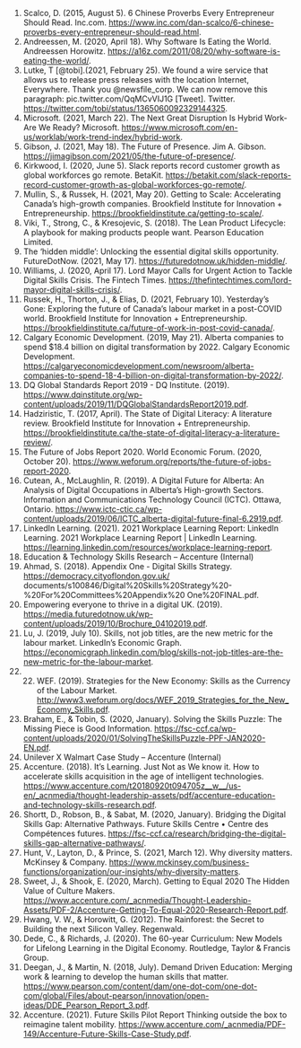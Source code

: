 1. Scalco, D. (2015, August 5). 6 Chinese Proverbs Every Entrepreneur Should Read. Inc.com. https://www.inc.com/dan-scalco/6-chinese-proverbs-every-entrepreneur-should-read.html.
2. Andreessen, M. (2020, April 18). Why Software Is Eating the World. Andreessen Horowitz. https://a16z.com/2011/08/20/why-software-is-eating-the-world/.
3. Lutke, T [@tobi].(2021, February 25). We found a wire service that allows us to release press releases with the location Internet, Everywhere. Thank you @newsfile_corp. We can now remove this paragraph: pic.twitter.com/QqMCvVIJ1G [Tweet]. Twitter. https://twitter.com/tobi/status/1365060092329144325.
4. Microsoft. (2021, March 22). The Next Great Disruption Is Hybrid Work-Are We Ready? Microsoft. https://www.microsoft.com/en-us/worklab/work-trend-index/hybrid-work.
5. Gibson, J. (2021, May 18). The Future of Presence. Jim A. Gibson. https://jimagibson.com/2021/05/the-future-of-presence/.
6. Kirkwood, I. (2020, June 5). Slack reports record customer growth as global workforces
go remote. BetaKit. https://betakit.com/slack-reports-record-customer-growth-as-global-workforces-go-remote/.
7. Mullin, S., & Russek, H. (2021, May 20). Getting to Scale: Accelerating Canada’s high-growth companies. Brookfield Institute for Innovation + Entrepreneurship. https://brookfieldinstitute.ca/getting-to-scale/.
8. Viki, T., Strong, C., & Kresojevic, S. (2018). The Lean Product Lifecycle: A playbook for making products people want. Pearson Education Limited.
9. The ‘hidden middle’: Unlocking the essential digital skills opportunity. FutureDotNow. (2021, May 17). https://futuredotnow.uk/hidden-middle/.
10. Williams, J. (2020, April 17). Lord Mayor Calls for Urgent Action to Tackle Digital Skills Crisis. The Fintech Times. https://thefintechtimes.com/lord-mayor-digital-skills-crisis/.
11. Russek, H., Thorton, J., & Elias, D. (2021, February 10). Yesterday’s Gone: Exploring the future of Canada’s labour market in a post-COVID world. Brookfield Institute for Innovation + Entrepreneurship. https://brookfieldinstitute.ca/future-of-work-in-post-covid-canada/.
12. Calgary Economic Development. (2019, May 21). Alberta companies to spend $18.4 billion on digital transformation by 2022. Calgary Economic Development. https://calgaryeconomicdevelopment.com/newsroom/alberta-companies-to-spend-18-4-billion-on-digital-transformation-by-2022/.
13. DQ Global Standards Report 2019 - DQ Institute. (2019). https://www.dqinstitute.org/wp-content/uploads/2019/11/DQGlobalStandardsReport2019.pdf.
14. Hadziristic, T. (2017, April). The State of Digital Literacy: A literature review. Brookfield Institute for Innovation + Entrepreneurship. https://brookfieldinstitute.ca/the-state-of-digital-literacy-a-literature-review/.
15. The Future of Jobs Report 2020. World Economic Forum. (2020, October 20). https://www.weforum.org/reports/the-future-of-jobs-report-2020.
16. Cutean, A., McLaughlin, R. (2019). A Digital Future for Alberta: An Analysis of Digital Occupations in Alberta’s High-growth Sectors. Information and Communications Technology Council (ICTC). Ottawa, Ontario. https://www.ictc-ctic.ca/wp-content/uploads/2019/06/ICTC_alberta-digital-future-final-6.2919.pdf.
17. LinkedIn Learning. (2021). 2021 Workplace Learning Report: LinkedIn Learning. 2021 Workplace Learning Report | LinkedIn Learning. https://learning.linkedin.com/resources/workplace-learning-report.
18. Education & Technology Skills Research – Accenture (Internal)
19. Ahmad, S. (2018). Appendix One - Digital Skills Strategy. https://democracy.cityoflondon.gov.uk/ documents/s100846/Digital%20Skills%20Strategy%20-%20For%20Committees%20Appendix%20 One%20FINAL.pdf.
20. Empowering everyone to thrive in a digital UK. (2019). https://media.futuredotnow.uk/wp-content/uploads/2019/10/Brochure_04102019.pdf.
21. Lu, J. (2019, July 10). Skills, not job titles, are the new metric for the labour market. LinkedIn’s Economic Graph. https://economicgraph.linkedin.com/blog/skills-not-job-titles-are-the-new-metric-for-the-labour-market.
22. 22. WEF. (2019). Strategies for the New Economy: Skills as the Currency of the Labour Market. http://www3.weforum.org/docs/WEF_2019_Strategies_for_the_New_Economy_Skills.pdf.
23. Braham, E., & Tobin, S. (2020, January). Solving the Skills Puzzle: The Missing Piece
is Good Information. https://fsc-ccf.ca/wp-content/uploads/2020/01/SolvingTheSkillsPuzzle-PPF-JAN2020-EN.pdf.
24. Unilever X Walmart Case Study – Accenture (Internal)
25. Accenture. (2018). It’s Learning. Just Not as We know it. How to accelerate skills acquisition
in the age of intelligent technologies. https://www.accenture.com/t20180920t094705z__w__/us-en/_acnmedia/thought-leadership-assets/pdf/accenture-education-and-technology-skills-research.pdf.
26. Shortt, D., Robson, B., & Sabat, M. (2020, January). Bridging the Digital Skills Gap: Alternative Pathways. Future Skills Centre • Centre des Compétences futures. https://fsc-ccf.ca/research/bridging-the-digital-skills-gap-alternative-pathways/.
27. Hunt, V., Layton, D., & Prince, S. (2021, March 12). Why diversity matters. McKinsey & Company. https://www.mckinsey.com/business-functions/organization/our-insights/why-diversity-matters.
28. Sweet, J., & Shook, E. (2020, March). Getting to Equal 2020 The Hidden Value of Culture Makers. https://www.accenture.com/_acnmedia/Thought-Leadership-Assets/PDF-2/Accenture-Getting-To-Equal-2020-Research-Report.pdf.
29. Hwang, V. W., & Horowitt, G. (2012). The Rainforest: the Secret to Building the next Silicon Valley. Regenwald.
30. Dede, C., & Richards, J. (2020). The 60-year Curriculum: New Models for Lifelong Learning in the Digital Economy. Routledge, Taylor & Francis Group.
31. Deegan, J., & Martin, N. (2018, July). Demand Driven Education: Merging work & learning to develop the human skills that matter. https://www.pearson.com/content/dam/one-dot-com/one-dot-com/global/Files/about-pearson/innovation/open-ideas/DDE_Pearson_Report_3.pdf.
32. Accenture. (2021). Future Skills Pilot Report Thinking outside the box to reimagine talent mobility. https://www.accenture.com/_acnmedia/PDF-149/Accenture-Future-Skills-Case-Study.pdf.

